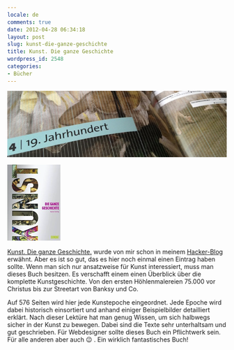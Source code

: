 ```yaml
---
locale: de
comments: true
date: 2012-04-28 06:34:18
layout: post
slug: kunst-die-ganze-geschichte
title: Kunst. Die ganze Geschichte
wordpress_id: 2548
categories:
- Bücher
---
```


[![](/images/2012-04-28-kunst-die-ganze-geschichte/kunst_header.jpg)](http://www.amazon.de/gp/product/3832193855/ref=as_li_ss_tl?ie=UTF8&tag=wannawork-21&linkCode=as2&camp=1638&creative=19454&creativeASIN=3832193855)

[![](/images/2012-04-28-kunst-die-ganze-geschichte/kunst.png)](http://www.amazon.de/gp/product/3832193855/ref=as_li_ss_tl?ie=UTF8&tag=wannawork-21&linkCode=as2&camp=1638&creative=19454&creativeASIN=3832193855)

[Kunst. Die ganze Geschichte.](http://www.amazon.de/gp/product/3832193855/ref=as_li_ss_tl?ie=UTF8&tag;=wannawork-21&linkCode;=as2&camp;=1638&creative;=19454&creativeASIN;=3832193855)
wurde von mir schon in meinem
[Hacker-Blog](http://bitboxer.de/2012/02/05/design-for-hackers-reverse-engineering-beauty/)
erwähnt. Aber es ist so gut, das es hier noch einmal einen Eintrag haben
sollte. Wenn man sich nur ansatzweise für Kunst interessiert, muss man dieses
Buch besitzen. Es verschafft einem einen Überblick über die komplette
Kunstgeschichte. Von den ersten Höhlenmalereien 75.000 vor Christus bis zur
Streetart von Banksy und Co.

Auf 576 Seiten wird hier jede Kunstepoche eingeordnet. Jede Epoche wird dabei
historisch einsortiert und anhand einiger Beispielbilder detailliert erklärt.
Nach dieser Lektüre hat man genug Wissen, um sich halbwegs sicher in der Kunst
zu bewegen. Dabei sind die Texte sehr unterhaltsam und gut geschrieben. Für
Webdesigner sollte dieses Buch ein Pflichtwerk sein. Für alle anderen aber auch
:wink: . Ein wirklich fantastisches Buch!

